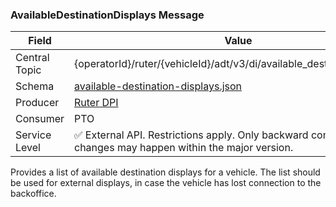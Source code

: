 ### AvailableDestinationDisplays Message
| Field         | Value                                                                                                                       |
|---------------|-----------------------------------------------------------------------------------------------------------------------------|
| Central Topic | {operatorId}/ruter/{vehicleId}/adt/v3/di/available_destination_displays                                                     |
| Schema        | [ available-destination-displays.json ](json-schemas/di/available-destination-displays/available-destination-displays.json) |
| Producer      | [Ruter DPI](https://github.com/orgs/RuterNo/teams/dpi-team)                                                                 |
| Consumer      | PTO                                                                                                                         |
| Service Level | ✅ External API. Restrictions apply. Only backward compatible changes may happen within the major version.                   | 

Provides a list of available destination displays for a vehicle. The list should be used for external displays, in case
the vehicle has lost connection to the backoffice.
